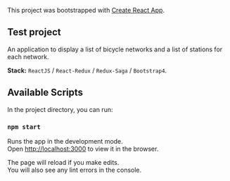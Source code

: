 This project was bootstrapped with [Create React App](https://github.com/facebook/create-react-app).

## Test project
An application to display a list of bicycle networks and a list of stations for each network.

**Stack:** ```ReactJS``` / ```React-Redux``` / ```Redux-Saga``` / ```Bootstrap4```.

## Available Scripts

In the project directory, you can run:

### `npm start`

Runs the app in the development mode.<br>
Open [http://localhost:3000](http://localhost:3000) to view it in the browser.

The page will reload if you make edits.<br>
You will also see any lint errors in the console.
